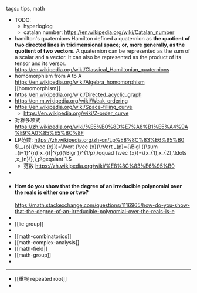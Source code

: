 tags:: tips, math

- TODO:
	- hyperloglog
	- catalan number: https://en.wikipedia.org/wiki/Catalan_number
- hamilton's quaternions
  Hamilton defined a quaternion as **the quotient of two directed lines in tridimensional space; or, more generally, as the quotient of two vectors**. A quaternion can be represented as the sum of a scalar and a vector. It can also be represented as the product of its tensor and its versor.
  https://en.wikipedia.org/wiki/Classical_Hamiltonian_quaternions
- homomorphism from A to A
  https://en.wikipedia.org/wiki/Algebra_homomorphism
  [[homomorphism]]
- https://en.wikipedia.org/wiki/Directed_acyclic_graph
- https://en.m.wikipedia.org/wiki/Weak_ordering
- https://en.wikipedia.org/wiki/Space-filling_curve
	- https://en.wikipedia.org/wiki/Z-order_curve
- 对称多项式 https://zh.wikipedia.org/wiki/%E5%B0%8D%E7%A8%B1%E5%A4%9A%E9%A0%85%E5%BC%8F
- LP范数: https://zh.wikipedia.org/zh-cn/Lp%E8%8C%83%E6%95%B0
  $L_{p}({\vec {x}})=\lVert {\vec {x}}\rVert _{p}={\Bigl (}\sum _{i=1}^{n}|x_{i}|^{p}{\Bigr )}^{1/p},\qquad {\vec {x}}=\{x_{1},x_{2},\ldots ,x_{n}\},\,p\geqslant 1.$
	- 范数
	  https://zh.wikipedia.org/wiki/%E8%8C%83%E6%95%B0
-
- #### How do you show that the degree of an irreducible polynomial over the reals is either one or two?
  https://math.stackexchange.com/questions/1116965/how-do-you-show-that-the-degree-of-an-irreducible-polynomial-over-the-reals-is-e
-
- [[lie group]]
-
- [[math-combinatorics]]
- [[math-complex-analysis]]
- [[math-field]]
- [[math-group]]
-
- ---
- [[重根 repeated root]]
-